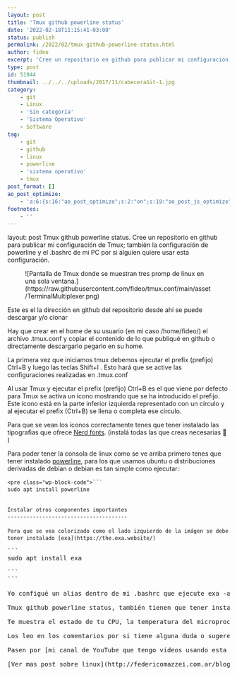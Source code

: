 ```yaml
---
layout: post
title: 'Tmux github powerline status'
date: '2022-02-18T11:15:41-03:00'
status: publish
permalink: /2022/02/tmux-github-powerline-status.html
author: fideo
excerpt: 'Cree un repositorio en github para publicar mi configuración de Tmux; también la configuración de powerline y el .bashrc de mi PC por si alguien quiere usar esta configuración.'
type: post
id: 51944
thumbnail: ../../../uploads/2017/11/cabeceraGit-1.jpg
category:
    - git
    - Linux
    - 'Sin categoría'
    - 'Sistema Operativo'
    - Software
tag:
    - git
    - github
    - linux
    - powerline
    - 'sistema operativo'
    - tmux
post_format: []
ao_post_optimize:
    - 'a:6:{s:16:"ao_post_optimize";s:2:"on";s:19:"ao_post_js_optimize";s:2:"on";s:20:"ao_post_css_optimize";s:2:"on";s:12:"ao_post_ccss";s:2:"on";s:16:"ao_post_lazyload";s:2:"on";s:15:"ao_post_preload";s:0:"";}'
footnotes:
    - ''
---
```

layout: post
Tmux github powerline status. Cree un repositorio en github para publicar mi configuración de Tmux; también la configuración de powerline y el .bashrc de mi PC por si alguien quiere usar esta configuración.

<figure class="wp-block-image size-large is-resized">![Pantalla de Tmux donde se muestran tres promp de linux en una sola ventana.](https://raw.githubusercontent.com/fideo/tmux.conf/main/asset/TerminalMultiplexer.png)</figure>Este es el la dirección en github del repositorio desde ahí se puede descargar y/o clonar <https://github.com/fideo/tmux.conf>

Hay que crear en el home de su usuario (en mi caso /home/fideo/) el archivo .tmux.conf y copiar el contenido de lo que publiqué en github o directamente descargarlo pegarlo en su home.

La primera vez que iniciamos tmux debemos ejecutar el prefix (prefijo) Ctrl+B y luego las teclas Shift+I . Esto hará que se active las configuraciones realizadas en .tmux.conf

Al usar Tmux y ejecutar el prefix (prefijo) Ctrl+B es el que viene por defecto para Tmux se activa un ícono mostrando que se ha introducido el prefijo. Este ícono está en la parte inferior izquierda representado con un círculo y al ejecutar el prefix (Ctrl+B) se llena o completa ese círculo.

Para que se vean los íconos correctamente tenes que tener instalado las tipografìas que ofrece [Nerd fonts](https://www.nerdfonts.com/). (instalá todas las que creas necesarias 🙂 )

Para poder tener la consola de linux como se ve arriba primero tenes que tener instalado [powerline](https://powerline.readthedocs.io/en/master/), para los que usamos ubuntu o distribuciones derivadas de debian o debian es tan simple como ejecutar`:`

```
<pre class="wp-block-code">```
sudo apt install powerline

```
```

Instalar otros componentes importantes
--------------------------------------

Para que se vea colorizado como el lado izquierdo de la imágen se debe tener instalado [exa](https://the.exa.website/)

```
<pre class="wp-block-code">```
sudo apt install exa

```
```

Yo configué un alias dentro de mi .bashrc que ejecute exa -alFh esto hará que muestre la salida como se ve en la imagen ustedes pueden armar sus propios alias ayudandose de las opciones de comandos que se muetran en el sitio de [exa](https://the.exa.website/).

Tmux github powerline status, también tienen que tener instalado [bat](https://github.com/sharkdp/bat) que mejora la salida de cat y lo integra con git.

Te muestra el estado de tu CPU, la temperatura del microprocesador y el porcentaje de memoria RAM utilizada; también las cantidades de bytes subidos y descargados.

Los leo en los comentarios por si tiene alguna duda o sugerencia.

Pasen por [mi canal de YouTube que tengo videos usando esta configuración.](https://bit.ly/suscribiteamicanalYouTube)

[Ver mas post sobre linux](http://federicomazzei.com.ar/blog/tag/linux)